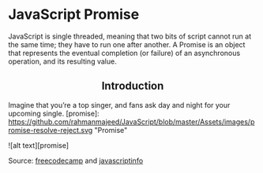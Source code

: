 # JavaScript Promise

JavaScript is single threaded, meaning that two bits of script cannot run at the same time; they have to run one after another. A Promise is an object that represents the eventual completion (or failure) of an asynchronous operation, and its resulting value.

<h2 align="center">Introduction</h2>

Imagine that you’re a top singer, and fans ask day and night for your upcoming single.
[promise]: https://github.com/rahmanmajeed/JavaScript/blob/master/Assets/images/promise-resolve-reject.svg "Promise"


![alt text][promise]


Source: [freecodecamp](https://www.freecodecamp.org/news/javascript-promises-explained/ "FreeCodeCamp") and [javascriptinfo](https://javascript.info/promise-basics "JavaScriptInfo")